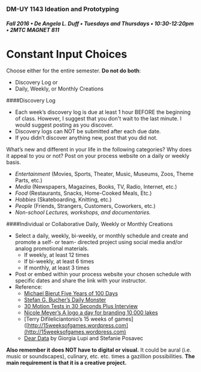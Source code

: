 ### DM-UY 1143 Ideation and Prototyping
##### Fall 2016 • De Angela L. Duff • Tuesdays and Thursdays • 10:30-12:20pm • 2MTC MAGNET 811

# Constant Input Choices

Choose either for the entire semester. **Do not do both**:

*   Discovery Log or
*   Daily, Weekly, or Monthly Creations

####Discovery Log

*   Each week’s discovery log is due at least 1 hour BEFORE the beginning of class. However, I suggest that you don't wait to the last minute. I would suggest posting as you discover.
*   Discovery logs can NOT be submitted after each due date.
*   If you didn’t discover anything new, post that you did not.

What’s new and different in your life in the following categories? Why does it appeal to you or not? Post on your process website on a daily or weekly basis.

*   _Entertainment_ (Movies, Sports, Theater, Music, Museums, Zoos, Theme Parts, etc.)
*   _Media_ (Newspapers, Magazines, Books, TV, Radio, Internet, etc.)
*   _Food_ (Restaurants, Snacks, Home-Cooked Meals, Etc.)
*   _Hobbies_ (Skateboarding, Knitting, etc.)
*   _People_ (Friends, Strangers, Customers, Coworkers, etc.)
*   _Non-school Lectures, workshops, and documentaries._

####Individual or Collaborative Daily, Weekly or Monthly Creations

*   Select a daily, weekly, bi-weekly, or monthly schedule and create and promote a self- or team- directed project using social media and/or analog promotional materials.
    *   If weekly, at least 12 times
    *   If bi-weekly, at least 6 times
    *   If monthly, at least 3 times
*   Post or embed within your process website your chosen schedule with specific dates and share the link with your instructor.
*   Reference:
    *   [Michael Bierut Five Years of 100 Days](http://designobserver.com/feature/five-years-of-100-days/24678)
    *   [Stefan G. Bucher’s Daily Monster](http://www.dailymonster.com/344_loves_you/monsterarchive.html)
    *   [30 Motion Tests in 30 Seconds Plus Interview](http://greyscalegorilla.com/blog/2011/01/30-motion-tests-in-30-seconds-plus-interview)
    *   [Nicole Meyer’s A logo a day for branding 10,000 lakes](http://www.psfk.com/2011/09/branding-10000-lakes-one-minnesota-lake-one-logo-every-day.html)
    *   [Terry Difileliciantonio’s 15 weeks of games]([http://15weeksofgames.wordpress.com](http://15weeksofgames.wordpress.com)
    *   [Dear Data](http://www.dear-data.com/theproject) by Giorgia Lupi and Stefanie Posavec
    
**Also remember it does NOT have to digital or visual.** It could be aural (i.e. music or soundscapes), culinary, etc. etc. times a gazillion possibilities. **The main requirement is that it is a creative project.**
